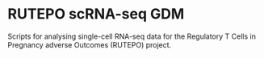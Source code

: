 # RUTEPO scRNA-seq GDM

Scripts for analysing single-cell RNA-seq data for the Regulatory T Cells in Pregnancy adverse Outcomes (RUTEPO) project.
